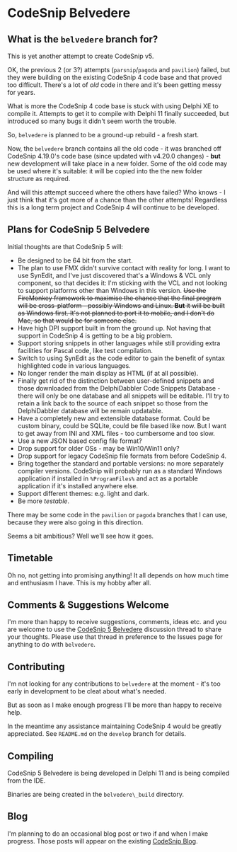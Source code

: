 # CodeSnip Belvedere

## What is the `belvedere` branch for?

This is yet another attempt to create CodeSnip v5.

OK, the previous 2 (or 3?) attempts (`parsnip`/`pagoda` and `pavilion`) failed, but they were building on the existing CodeSnip 4 code base and that proved too difficult. There's a lot of _old_ code in there and it's been getting messy for years.

What is more the CodeSnip 4 code base is stuck with using Delphi XE to compile it. Attempts to get it to compile with Delphi 11 finally succeeded, but introduced so many bugs it didn't seem worth the trouble.

So, `belvedere` is planned to be a ground-up rebuild - a fresh start.

Now, the `belvedere` branch contains all the old code - it was branched off CodeSnip 4.19.0's code base (since updated with v4.20.0 changes) - **but** new development will take place in a new folder. Some of the old code may be used where it's suitable: it will be copied into the the new folder structure as required.

And will this attempt succeed where the others have failed? Who knows - I just think that it's got more of a chance than the other attempts! Regardless this is a long term project and CodeSnip 4 will continue to be developed.

## Plans for CodeSnip 5 Belvedere

Initial thoughts are that CodeSnip 5 will:

* Be designed to be 64 bit from the start.
* The plan to use FMX didn't survive contact with reality for long. I want to use SynEdit, and I've just discovered that's a Windows & VCL only component, so that decides it: I'm sticking with the VCL and not looking to support platforms other than Windows in this version. ~~Use the FireMonkey framework to maximise the chance that the final program will be cross-platform - possibly Windows and Linux. **But** it will be built as Windows first. It's not planned to port it to mobile, and I don't do Mac, so that would be for someone else.~~
* Have high DPI support built in from the ground up. Not having that support in CodeSnip 4 is getting to be a big problem.
* Support storing snippets in other languages while still providing extra facilities for Pascal code, like test compilation.
* Switch to using SynEdit as the code editor to gain the benefit of syntax highlighted code in various languages.
* No longer render the main display as HTML (if at all possible).
* Finally get rid of the distinction between user-defined snippets and those downloaded from the DelphiDabbler Code Snippets Database - there will only be one database and all snippets will be editable. I'll try to retain a link back to the source of each snippet so those from the DelphiDabbler database will be remain updatable.
* Have a completely new and extensible database format. Could be custom binary, could be SQLite, could be file based like now. But I want to get away from INI and XML files - too cumbersome and too slow.
* Use a new JSON based config file format?
* Drop support for older OSs - may be Win10/Win11 only?
* Drop support for legacy CodeSnip file formats from before CodeSnip 4.
* Bring together the standard and portable versions: no more separately compiler versions. CodeSnip will probably run as a standard Windows application if installed in `%ProgramFiles%` and act as a portable application if it's installed anywhere else.
* Support different themes: e.g. light and dark.
* Be more _testable_.

There may be some code in the `pavilion` or `pagoda` branches that I can use, because they were also going in this direction.

Seems a bit ambitious? Well we'll see how it goes.

## Timetable

Oh no, not getting into promising anything! It all depends on how much time and enthusiasm I have. This is my hobby after all.

## Comments & Suggestions Welcome

I'm more than happy to receive suggestions, comments, ideas etc. and you are welcome to use the [CodeSnip 5 Belvedere](https://github.com/delphidabbler/codesnip/discussions/42) discussion thread to share your thoughts. Please use that thread in preference to the Issues page for anything to do with `belvedere`.

## Contributing

I'm not looking for any contributions to `belvedere` at the moment - it's too early in development to be cleat about what's needed.

But as soon as I make enough progress I'll be more than happy to receive help.

In the meantime any assistance maintaining CodeSnip 4 would be greatly appreciated. See `README.md` on the `develop` branch for details.

## Compiling

CodeSnip 5 Belvedere is being developed in Delphi 11 and is being compiled from the IDE.

Binaries are being created in the `belvedere\_build` directory.

## Blog

I'm planning to do an occasional blog post or two if and when I make progress. Those posts will appear on the existing [CodeSnip Blog](https://codesnip-app.blogspot.com/).
